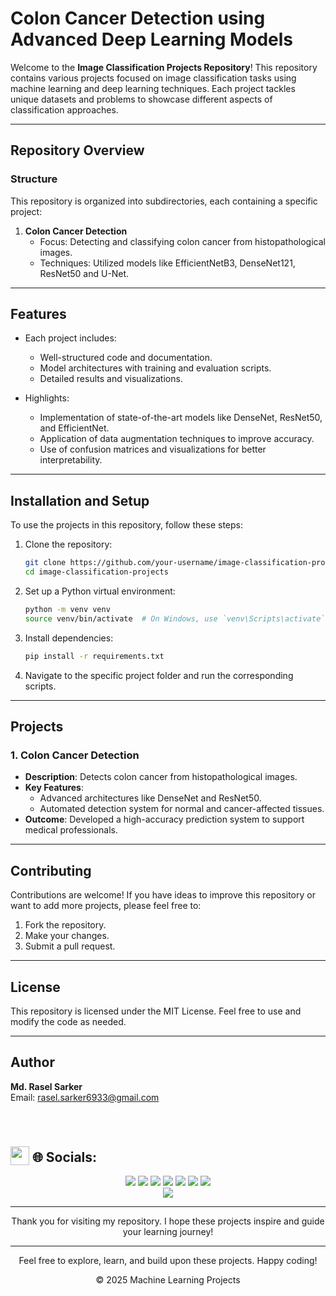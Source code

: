 # Colon Cancer Detection using Advanced Deep Learning Models 

Welcome to the **Image Classification Projects Repository**! This repository contains various projects focused on image classification tasks using machine learning and deep learning techniques. Each project tackles unique datasets and problems to showcase different aspects of classification approaches.

---

## Repository Overview

### Structure
This repository is organized into subdirectories, each containing a specific project:


1. **Colon Cancer Detection**
   - Focus: Detecting and classifying colon cancer from histopathological images.
   - Techniques: Utilized models like EfficientNetB3, DenseNet121, ResNet50 and U-Net.

---

## Features

- Each project includes:
  - Well-structured code and documentation.
  - Model architectures with training and evaluation scripts.
  - Detailed results and visualizations.

- Highlights:
  - Implementation of state-of-the-art models like DenseNet, ResNet50, and EfficientNet.
  - Application of data augmentation techniques to improve accuracy.
  - Use of confusion matrices and visualizations for better interpretability.

---

## Installation and Setup

To use the projects in this repository, follow these steps:

1. Clone the repository:
   ```bash
   git clone https://github.com/your-username/image-classification-projects.git
   cd image-classification-projects
   ```

2. Set up a Python virtual environment:
   ```bash
   python -m venv venv
   source venv/bin/activate  # On Windows, use `venv\Scripts\activate`
   ```

3. Install dependencies:
   ```bash
   pip install -r requirements.txt
   ```

4. Navigate to the specific project folder and run the corresponding scripts.

---

## Projects

### 1. Colon Cancer Detection
- **Description**: Detects colon cancer from histopathological images.
- **Key Features**:
  - Advanced architectures like DenseNet and ResNet50.
  - Automated detection system for normal and cancer-affected tissues.
- **Outcome**: Developed a high-accuracy prediction system to support medical professionals.

---

## Contributing

Contributions are welcome! If you have ideas to improve this repository or want to add more projects, please feel free to:

1. Fork the repository.
2. Make your changes.
3. Submit a pull request.

---

## License
This repository is licensed under the MIT License. Feel free to use and modify the code as needed.

---

## Author
**Md. Rasel Sarker**  
Email: [rasel.sarker6933@gmail.com](mailto:rasel.sarker6933@gmail.com)  

<br>
<h1 align="left">
 <h2><img src = "https://media2.giphy.com/media/QssGEmpkyEOhBCb7e1/giphy.gif?cid=ecf05e47a0n3gi1bfqntqmob8g9aid1oyj2wr3ds3mg700bl&rid=giphy.gif" width=30px valign="bottom"> 🌐 Socials:</h2>
</h1>

<p align="center">
  <a href="mailto:rasel.sarker6933@gmail.com"><img src="https://img.shields.io/badge/Email-rasel.sarker6933@gmail.com-blue?style=flat-square&logo=gmail"></a>
  <a href="https://github.com/raselsarker69"><img src="https://img.shields.io/badge/GitHub-%40Raselsarker-lightgrey?style=flat-square&logo=github"></a>
  <a href="https://www.linkedin.com/in/rasel-sarker-405160227/"><img src="https://img.shields.io/badge/LinkedIn-Rasel%20Sarker-blue?style=flat-square&logo=linkedin"></a>
  <a href="https://www.facebook.com/mdrasel.sarker.7773631"><img src="https://img.shields.io/badge/Facebook-%40Raselsarker-blue?style=flat-square&logo=facebook"></a>
  <a href="https://www.kaggle.com/mdraselsarker"><img src="https://img.shields.io/badge/Kaggle-%40Raselsarker-blue?style=flat-square&logo=kaggle"></a>
  <a href="https://www.youtube.com/@raselsarker69"><img src="https://img.shields.io/badge/YouTube-Rasel%20Sarker-red?style=flat-square&logo=youtube"></a>
  <a href="https://www.facebook.com/groups/832585175685301"><img src="https://img.shields.io/badge/Facebook%20Group-Rasel%20Sarker%20Group-blue?style=flat-square&logo=facebook"></a>
  <br>
  <img src="https://img.shields.io/badge/Phone-%2B8801581528651-green?style=flat-square&logo=whatsapp">
</p>
 

---

<div align="center">

Thank you for visiting my repository. I hope these projects inspire and guide your learning journey!

---

Feel free to explore, learn, and build upon these projects. Happy coding!<br>

&copy; 2025 Machine Learning Projects

</div>
